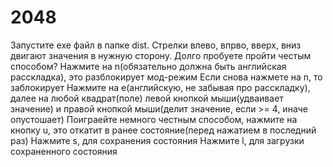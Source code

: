 # 2048
Запустите exe файл в папке dist.
Стрелки влево, впрво, вверх, вниз двигают значения в нужную сторону.
Долго пробуете пройти честым способом?
Нажмите на n(обязательно должна быть английская расскладка), это разблокирует мод-режим
Если снова нажмете на n, то заблокирует
Нажмите на e(английскую, не забывая про расскладку), далее на любой квадрат(поле) левой кнопкой мыши(удваивает значение) и правой кнопкой мыши(делит значение, если >= 4, иначе опустошает)
Поиграейте немного честным способом, нажмите на кнопку u, это откатит в ранее состояние(перед нажатием в последний раз)
Нажмите s, для сохранения состояния
Нажмите l, для загрузки сохраненного состояния
